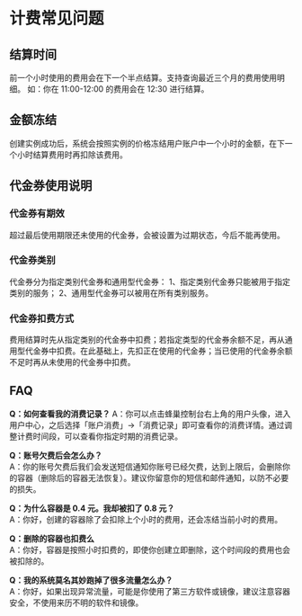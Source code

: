 # 计费常见问题

## 结算时间

前一个小时使用的费用会在下一个半点结算。支持查询最近三个月的费用使用明细。 如：你在 11:00-12:00 的费用会在 12:30 进行结算。

## 金额冻结

创建实例成功后，系统会按照实例的价格冻结用户账户中一个小时的金额，在下一个小时结算费用时再扣除该费用。

## 代金券使用说明

### 代金券有期效
超过最后使用期限还未使用的代金券，会被设置为过期状态，今后不能再使用。

### 代金券类别
代金券分为指定类别代金券和通用型代金券：
1、指定类别代金券只能被用于指定类别的服务；
2、通用型代金券可以被用在所有类别服务。

### 代金券扣费方式
费用结算时先从指定类别的代金券中扣费；若指定类型的代金券余额不足，再从通用型代金券中扣费。在此基础上，先扣正在使用的代金券；当已使用的代金券余额不足时再从未使用的代金券中扣费。


## FAQ

**Q：如何查看我的消费记录？**
A：你可以点击蜂巢控制台右上角的用户头像，进入用户中心，之后选择「账户消费」->「消费记录」即可查看你的消费详情。通过调整计费时间段，可以查看你指定时期的消费记录。

**Q：账号欠费后会怎么办？**<br>
A：你的账号欠费后我们会发送短信通知你账号已经欠费，达到上限后，会删除你的容器（删除后的容器无法恢复）。建议你留意你的短信和邮件通知，以防不必要的损失。

**Q：为什么容器是 0.4 元。我却被扣了 0.8 元？**<br>
A：你好，创建的容器除了会扣除上个小时的费用，还会冻结当前小时的费用。

**Q：删除的容器也扣费么**<br>
A：你好，容器是按照小时扣费的，即使你创建立即删除，这个时间段的费用也会被扣除的。

**Q：我的系统莫名其妙跑掉了很多流量怎么办？**<br>
A：你好，如果出现异常流量，可能是你使用了第三方软件或镜像，建议注意容器安全，不使用来历不明的软件和镜像。

